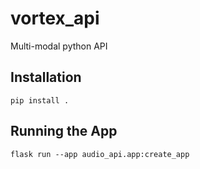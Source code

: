 # vortex_api
Multi-modal python API

## Installation
`pip install .`

## Running the App
`flask run --app audio_api.app:create_app`
